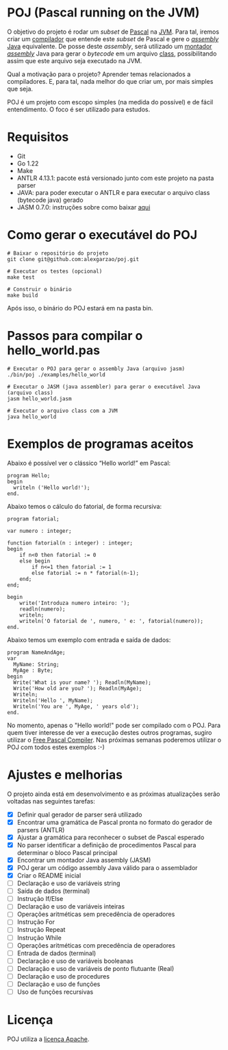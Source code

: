 # POJ (Pascal running on the JVM)

O objetivo do projeto é rodar um _subset_ de [Pascal](https://en.wikipedia.org/wiki/Pascal_(programming_language)) na [JVM](https://en.wikipedia.org/wiki/Java_virtual_machine). Para tal, iremos criar um [compilador](https://en.wikipedia.org/wiki/Compiler) que entende este _subset_ de Pascal e gere o [_assembly_ Java](https://www.eg.bucknell.edu/~cs360/java-assembler/examples.html) equivalente. De posse deste _assembly_, será utilizado um [montador _assembly_](https://pt.wikipedia.org/wiki/Linguagem_assembly#Montador) Java para gerar o _bytecode_ em um arquivo [class](https://en.wikipedia.org/wiki/Java_class_file), possibilitando assim que este arquivo seja executado na JVM.

Qual a motivação para o projeto? Aprender temas relacionados a compiladores. E, para tal, nada melhor do que criar um, por mais simples que seja.

POJ é um projeto com escopo simples (na medida do possível) e de fácil entendimento. O foco é ser utilizado para estudos.

# Requisitos

- Git
- Go 1.22
- Make
- ANTLR 4.13.1: pacote está versionado junto com este projeto na pasta parser
- JAVA: para poder executar o ANTLR e para executar o arquivo class (bytecode java) gerado
- JASM 0.7.0: instruções sobre como baixar [aqui](https://github.com/roscopeco/jasm)

# Como gerar o executável do POJ

```
# Baixar o repositório do projeto
git clone git@github.com:alexgarzao/poj.git

# Executar os testes (opcional)
make test

# Construir o binário
make build
```

Após isso, o binário do POJ estará em na pasta bin.

# Passos para compilar o hello_world.pas

```
# Executar o POJ para gerar o assembly Java (arquivo jasm)
./bin/poj ./examples/hello_world

# Executar o JASM (java assembler) para gerar o executável Java (arquivo class)
jasm hello_world.jasm

# Executar o arquivo class com a JVM
java hello_world
```

# Exemplos de programas aceitos

Abaixo é possível ver o clássico “Hello world!” em Pascal:

```
program Hello;
begin
  writeln ('Hello world!');
end.
```

Abaixo temos o cálculo do fatorial, de forma recursiva:

```
program fatorial;

var numero : integer;

function fatorial(n : integer) : integer;
begin
    if n<0 then fatorial := 0
    else begin
        if n<=1 then fatorial := 1
        else fatorial := n * fatorial(n-1);
    end;
end;

begin
    write('Introduza numero inteiro: ');
    readln(numero);
    writeln;
    writeln('O fatorial de ', numero, ' e: ', fatorial(numero));
end.
```

Abaixo temos um exemplo com entrada e saída de dados:

```
program NameAndAge;
var
  MyName: String;
  MyAge : Byte;
begin
  Write('What is your name? '); Readln(MyName);
  Write('How old are you? '); Readln(MyAge);
  Writeln;
  Writeln('Hello ', MyName);
  Writeln('You are ', MyAge, ' years old');
end.
```

No momento, apenas o "Hello world!" pode ser compilado com o POJ. Para quem tiver interesse de ver a execução destes outros programas, sugiro utilizar o [Free Pascal Compiler](https://www.freepascal.org/). Nas próximas semanas poderemos utilizar o POJ com todos estes exemplos :-)

# Ajustes e melhorias

O projeto ainda está em desenvolvimento e as próximas atualizações serão voltadas nas seguintes tarefas:

- [x] Definir qual gerador de parser será utilizado
- [x] Encontrar uma gramática de Pascal pronta no formato do gerador de parsers (ANTLR)
- [x] Ajustar a gramática para reconhecer o subset de Pascal esperado
- [x] No parser identificar a definição de procedimentos Pascal para determinar o bloco Pascal principal
- [x] Encontrar um montador Java assembly (JASM)
- [x] POJ gerar um código assembly Java válido para o assemblador
- [x] Criar o README inicial
- [ ] Declaração e uso de variáveis string
- [ ] Saída de dados (terminal)
- [ ] Instrução If/Else
- [ ] Declaração e uso de variáveis inteiras
- [ ] Operações aritméticas sem precedência de operadores
- [ ] Instrução For
- [ ] Instrução Repeat
- [ ] Instrução While
- [ ] Operações aritméticas com precedência de operadores
- [ ] Entrada de dados (terminal)
- [ ] Declaração e uso de variáveis booleanas
- [ ] Declaração e uso de variáveis de ponto flutuante (Real)
- [ ] Declaração e uso de procedures
- [ ] Declaração e uso de funções
- [ ] Uso de funções recursivas

# Licença

POJ utiliza a [licença Apache](LICENSE). 
